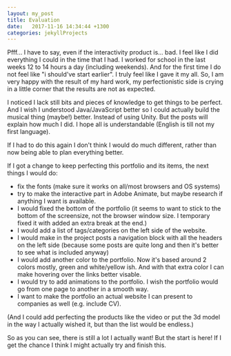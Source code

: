 ```yaml
---
layout: my_post
title: Evaluation
date:   2017-11-16 14:34:44 +1300
categories: jekyllProjects
---
```


Pfff... I have to say, even if the interactivity product is... bad. I feel like I did everything I could in the time that I had. I worked for school in the last weeks 12 to 14 hours a day (including weekends). And for the first time I do not feel like "i should've start earlier". I truly feel like I gave it my all. So, I am very happy with the result of my hard work, my perfectionistic side is crying in a little corner that the results are not as expected. 

I noticed I lack still bits and pieces of knowledge to get things to be perfect. And I wish I understood Java/JavaScript better so I could actually build the musical thing (maybe!) better. Instead of using Unity. But the posts will explain how much I did. I hope all is understandable (English is till not my first language). 

If I had to do this again I don't think I would do much different, rather than now being able to plan everything better. 

If I got a change to keep perfecting this portfolio and its items, the next things I would do: 
+ fix the fonts (make sure it works on all/most browsers and OS systems)
+ try to make the interactive part in Adobe Animate, but maybe research if anything I want is available. 
+ I would fixed the bottom of the portfolio (it seems to want to stick to the bottom of the screensize, not the browser window size. I temporary fixed it with added an extra break at the end.)
+ I would add a list of tags/categories on the left side of the website. 
+ I would make in the project posts a navigation block with all the headers on the left side (because some posts are quite long and then it's better to see what is included anyway)
+ I would add another color to the portfolio. Now it's based around 2 colors mostly, green and white/yellow ish. And with that extra color I can make hovering over the links better visable.
+ I would try to add animations to the portfolio. I wish the portfolio would go from one page to another in a smooth way. 
+ I want to make the portfolio an actual website I can present to companies as well (e.g. include CV). 

(And I could add perfecting the products like the video or put the 3d model in the way I actually wished it, but than the list would be endless.)

So as you can see, there is still a lot I actually want! But the start is here! If I get the chance I think I might actually try and finish this. 

<br>
